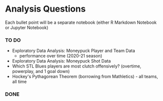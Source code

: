 # Analysis Questions
Each bullet point will be a separate notebook (either R Markdown Notebook or Jupyter Notebook)

### TO DO
* Exploratory Data Analysis: Moneypuck Player and Team Data
  - performance over time (2020-21 season)
* Exploratory Data Analysis: Moneypuck Shot Data
* Which STL Blues players are most clutch offensively? (overtime, powerplay, and 1 goal down)
* Hockey's Pythagorean Theorem (borrowing from Mathletics) - all teams, all time

### DONE
